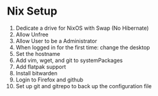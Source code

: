 # Nix Setup

1. Dedicate a drive for NixOS with Swap (No Hibernate)
2. Allow Unfree
3. Allow User to be a Administrator
4. When logged in for the first time: change the desktop
5. Set the hostname
6. Add vim, wget, and git to systemPackages
7. Add flatpak support
8. Install bitwarden
9. Login to Firefox and github
10. Set up git and gitrepo to back up the configuration file

